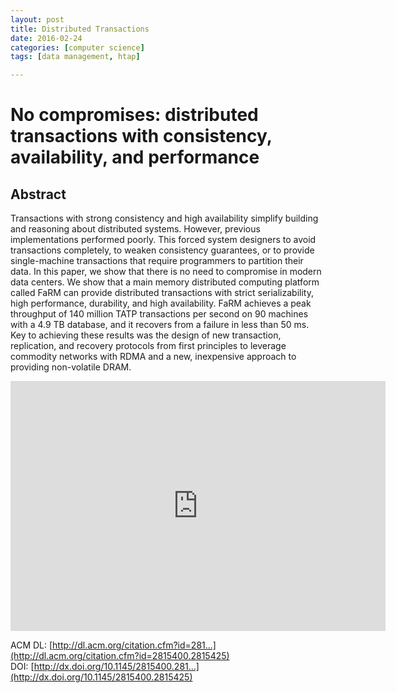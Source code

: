 ```yaml
---
layout: post
title: Distributed Transactions
date: 2016-02-24
categories: [computer science]
tags: [data management, htap]

---
```


# No compromises: distributed transactions with consistency, availability, and performance


## Abstract

Transactions with strong consistency and high availability simplify building and reasoning about distributed systems. However, previous implementations performed poorly. This forced system designers to avoid transactions completely, to weaken consistency guarantees, or to provide single-machine transactions that require programmers to partition their data. In this paper, we show that there is no need to compromise in modern data centers. We show that a main memory distributed computing platform called FaRM can provide distributed transactions with strict serializability, high performance, durability, and high availability. FaRM achieves a peak throughput of 140 million TATP transactions per second on 90 machines with a 4.9 TB database, and it recovers from a failure in less than 50 ms. Key to achieving these results was the design of new transaction, replication, and recovery protocols from first principles to leverage commodity networks with RDMA and a new, inexpensive approach to providing non-volatile DRAM.


<iframe width="600" height="400" src="https://www.youtube.com/embed/fYrDPK_t6J8" frameborder="0" allowfullscreen></iframe>


ACM DL: [http://dl.acm.org/citation.cfm?id=281...](http://dl.acm.org/citation.cfm?id=2815400.2815425)  
DOI: [http://dx.doi.org/10.1145/2815400.281...](http://dx.doi.org/10.1145/2815400.2815425)